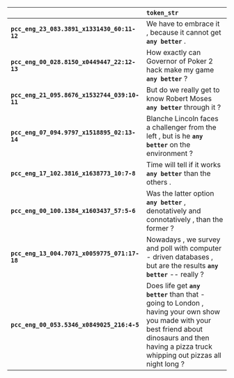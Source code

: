 |                                              | `token_str`                                                                                                                                                                                           |
|:---------------------------------------------|:------------------------------------------------------------------------------------------------------------------------------------------------------------------------------------------------------|
| **`pcc_eng_23_083.3891_x1331430_60:11-12`**  | We have to embrace it , because it cannot get __``any better``__ .                                                                                                                                    |
| **`pcc_eng_00_028.8150_x0449447_22:12-13`**  | How exactly can Governor of Poker 2 hack make my game __``any better``__ ?                                                                                                                            |
| **`pcc_eng_21_095.8676_x1532744_039:10-11`** | But do we really get to know Robert Moses __``any better``__ through it ?                                                                                                                             |
| **`pcc_eng_07_094.9797_x1518895_02:13-14`**  | Blanche Lincoln faces a challenger from the left , but is he __``any better``__ on the environment ?                                                                                                  |
| **`pcc_eng_17_102.3816_x1638773_10:7-8`**    | Time will tell if it works __``any better``__ than the others .                                                                                                                                       |
| **`pcc_eng_00_100.1384_x1603437_57:5-6`**    | Was the latter option __``any better``__ , denotatively and connotatively , than the former ?                                                                                                         |
| **`pcc_eng_13_004.7071_x0059775_071:17-18`** | Nowadays , we survey and poll with computer - driven databases , but are the results __``any better``__ -- really ?                                                                                   |
| **`pcc_eng_00_053.5346_x0849025_216:4-5`**   | Does life get __``any better``__ than that - going to London , having your own show you made with your best friend about dinosaurs and then having a pizza truck whipping out pizzas all night long ? |